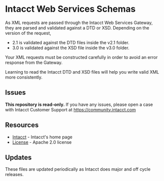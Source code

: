 # Intacct Web Services Schemas

As XML requests are passed through the Intacct Web Services Gateway, they are parsed and validated against a DTD or XSD.  Depending on the version of the request,

* 2.1 is validated against the DTD files inside the v2.1 folder.
* 3.0 is validated against the XSD file inside the v3.0 folder.

Your XML requests must be constructed carefully in order to avoid an error response from the Gateway.

Learning to read the Intacct DTD and XSD files will help you write valid XML more consistently.

## Issues

**This repository is read-only.** If you have any issues, please open a case with Intacct Customer Support at https://community.intacct.com

## Resources

* [Intacct][intacct] - Intacct's home page
* [License][schema-license] - Apache 2.0 license

## Updates

These files are updated periodically as Intacct does major and off cycle releases.

[intacct]: http://www.intacct.com
[schema-license]: http://www.apache.org/licenses/LICENSE-2.0

